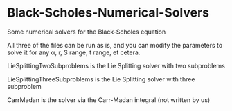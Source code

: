 # Black-Scholes-Numerical-Solvers
Some numerical solvers for the Black-Scholes equation

All three of the files can be run as is, and you can modify the parameters to solve it for any α, r, S range, t range, et cetera.

LieSplittingTwoSubproblems is the Lie Splitting solver with two subproblems

LieSplittingThreeSubproblems is the Lie Splitting solver with three subproblem

CarrMadan is the solver via the Carr-Madan integral (not written by us)
